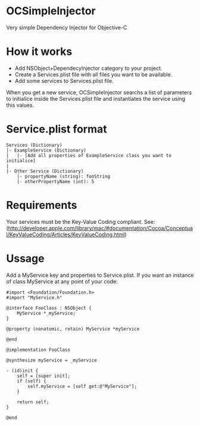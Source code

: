 # OCSimpleInjector
Very simple Dependency Injector for Objective-C

# How it works

* Add NSObject+DependecyInjector category to your project.
* Create a Services.plist file with all files you want to be available.
* Add some services to Services.plist file.

When you get a new service, OCSimpleInjector searchs a list of parameters
to initialice inside the Services.plist file and instantiates the service
using this values.

# Service.plist format

    Services (Dictionary)
    |- ExampleService (Dictionary)
    |   |- [Add all properties of ExampleService class you want to initialice]
    |
    |- Other Service (Dictionary)
        |- propertyName (string): fooString
        |- otherPropertyName (int): 5

# Requirements

Your services must be the Key-Value Coding compliant.
See: (http://developer.apple.com/library/mac/#documentation/Cocoa/Conceptual/KeyValueCoding/Articles/KeyValueCoding.html)

# Ussage

Add a MyService key and properties to Service.plist.
If you want an instance of class MyService at any point of your code:

    #import <Foundation/Foundation.h>
    #import "MyService.h"

    @interface FooClass : NSObject {
        MyService *_myService;
    }
    
    @property (nonatomic, retain) MyService *myService
    
    @end
    
    @implementation FooClass
    
    @synthesize myService = _myService
    
    - (id)init {
        self = [super init];
        if (self) {
            self.myService = [self get:@"MyService"];
        }
        
        return self;
    }
    
    @end